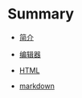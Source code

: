 # Summary

* [简介](README.md)

* [编辑器](doc/编辑器/edit.md)

* [HTML](doc/html/html.md)

* [markdown](doc/markdown/markdown.md)